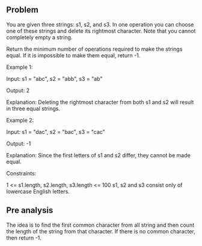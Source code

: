 ## Problem

You are given three strings: s1, s2, and s3. In one operation you can choose one of these strings and delete its rightmost character. Note that you cannot completely empty a string.

Return the minimum number of operations required to make the strings equal. If it is impossible to make them equal, return -1.

Example 1:

Input: s1 = "abc", s2 = "abb", s3 = "ab"

Output: 2

Explanation: Deleting the rightmost character from both s1 and s2 will result in three equal strings.

Example 2:

Input: s1 = "dac", s2 = "bac", s3 = "cac"

Output: -1

Explanation: Since the first letters of s1 and s2 differ, they cannot be made equal.

Constraints:

1 <= s1.length, s2.length, s3.length <= 100
s1, s2 and s3 consist only of lowercase English letters.

## Pre analysis

The idea is to find the first common character from all string and then count the length of the string from that character.
If there is no common character, then return -1.
